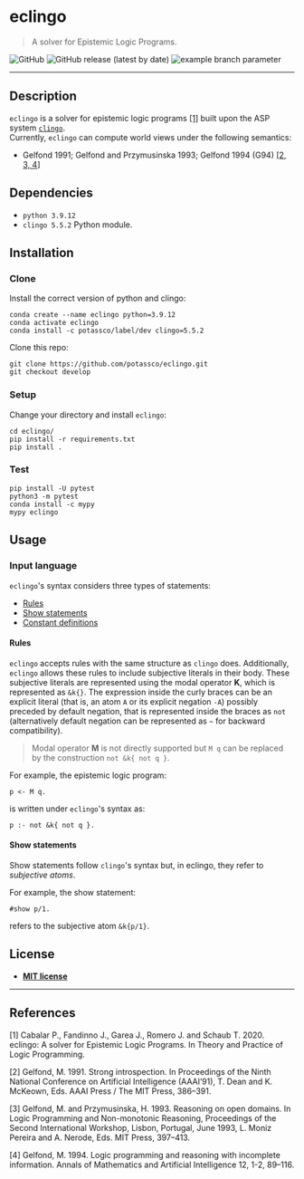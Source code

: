 # eclingo

> A solver for Epistemic Logic Programs.

![GitHub](https://img.shields.io/github/license/potassco/eclingo?color=blue)
![GitHub release (latest by date)](https://img.shields.io/github/v/release/potassco/eclingo)
![example branch parameter](https://github.com/jorgefandinno/eclingo/CI/test.yml/badge.svg?branch=develp)


---

## Description
`eclingo` is a solver for epistemic logic programs [[1]](#References) built upon the ASP system [`clingo`](https://github.com/potassco/clingo).  
Currently, `eclingo` can compute world views under the following semantics:
- Gelfond 1991; Gelfond and Przymusinska 1993; Gelfond 1994 (G94) [[2, 3, 4]](#References)

## Dependencies

- `python 3.9.12`
- `clingo 5.5.2` Python module.

## Installation

### Clone

Install the correct version of python and clingo:
```
conda create --name eclingo python=3.9.12
conda activate eclingo
conda install -c potassco/label/dev clingo=5.5.2
```

Clone this repo:
```
git clone https://github.com/potassco/eclingo.git
git checkout develop
```

### Setup

Change your directory and install `eclingo`:
```
cd eclingo/
pip install -r requirements.txt
pip install .
```

### Test
```
pip install -U pytest
python3 -m pytest
conda install -c mypy
mypy eclingo
```

## Usage


### Input language

`eclingo`'s syntax considers three types of statements:
- [Rules](#rules)
- [Show statements](#show-statements)
- [Constant definitions](#constant-definitions)

#### Rules

`eclingo` accepts rules with the same structure as `clingo` does. Additionally, `eclingo` allows these rules to include subjective literals in their body. These subjective literals are represented using the modal operator **K**, which is represented as `&k{}`. The expression inside the curly braces can be an explicit literal (that is, an atom `A` or its explicit negation `-A`) possibly preceded by default negation, that is represented inside the braces as `not` (alternatively default negation can be represented as `~` for backward compatibility).

> Modal operator **M** is not directly supported but `M q` can be replaced by the construction `not &k{ not q }`.

For example, the epistemic logic program:
```
p <- M q.
```
is written under `eclingo`'s syntax as:
```
p :- not &k{ not q }.
```

#### Show statements
Show statements follow `clingo`'s syntax but, in eclingo, they refer to *subjective atoms*.

For example, the show statement:
```
#show p/1.
```
refers to the subjective atom `&k{p/1}`.


## License

- **[MIT license](https://github.com/potassco/eclingo/blob/master/LICENSE)**

---

## References

[1] Cabalar P., Fandinno J., Garea J., Romero J. and Schaub T. 2020. eclingo: A solver for Epistemic Logic Programs. In Theory and Practice of Logic Programming.

[2] Gelfond, M. 1991. Strong introspection. In Proceedings of the Ninth National Conference on Artificial Intelligence (AAAI’91), T. Dean and K. McKeown, Eds. AAAI Press / The MIT Press, 386–391.

[3] Gelfond, M. and Przymusinska, H. 1993. Reasoning on open domains. In Logic Programming and Non-monotonic Reasoning, Proceedings of the Second International Workshop, Lisbon, Portugal, June 1993, L. Moniz Pereira and A. Nerode, Eds. MIT Press, 397–413.

[4] Gelfond, M. 1994. Logic programming and reasoning with incomplete information. Annals of Mathematics and Artificial Intelligence 12, 1-2, 89–116.
